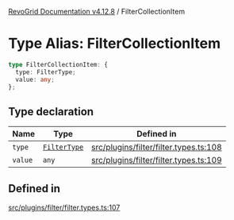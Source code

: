[RevoGrid Documentation v4.12.8](README.md) / FilterCollectionItem

# Type Alias: FilterCollectionItem

```ts
type FilterCollectionItem: {
  type: FilterType;
  value: any;
};
```

## Type declaration

| Name | Type | Defined in |
| ------ | ------ | ------ |
| `type` | [`FilterType`](TypeAlias.FilterType.md) | [src/plugins/filter/filter.types.ts:108](https://github.com/revolist/revogrid/blob/c3ca1940d3bbc95c0549378ff25b8d267352be31/src/plugins/filter/filter.types.ts#L108) |
| `value` | `any` | [src/plugins/filter/filter.types.ts:109](https://github.com/revolist/revogrid/blob/c3ca1940d3bbc95c0549378ff25b8d267352be31/src/plugins/filter/filter.types.ts#L109) |

## Defined in

[src/plugins/filter/filter.types.ts:107](https://github.com/revolist/revogrid/blob/c3ca1940d3bbc95c0549378ff25b8d267352be31/src/plugins/filter/filter.types.ts#L107)
